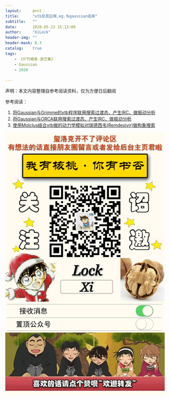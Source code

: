 ```yaml
---
layout:     post
title:      "xtb及其应用,eg.与gaussian连用"
subtitle:   ""
date:       2020-05-23 15:13:00
author:     "XiLock"
header-img: ""
header-mask: 0.3
catalog:    true
tags:
    - 《斤竹精舍·游艺集》
    - Gaussian
    - 2020

---
```


声明：本文内容整理自参考阅读资料，仅为方便日后翻阅

参考阅读：
1. [将Gaussian与Grimme的xtb程序联用搜索过渡态、产生IRC、做振动分析 ](http://sobereva.com/421)
1. [将Gaussian与ORCA联用搜索过渡态、产生IRC、做振动分析](http://sobereva.com/422)
1. [使用Molclus结合xtb做的动力学模拟对瑞德西韦(Remdesivir)做构象搜索](http://bbs.keinsci.com/thread-16255-1-1.html)




![](/img/wc-tail.GIF)
